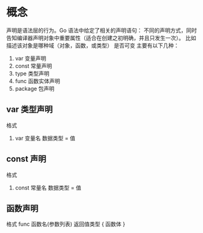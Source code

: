# 概念
声明是语法层的行为。Go 语法中给定了相关的声明语句：
不同的声明方式，同时告知编译器声明对象中重要属性（适合在创建之初明确，并且只发生一次）。
比如描述该对象是哪种域（对象，函数，或类型）
是否可变
主要有以下几种：
1. var    变量声明 
2. const  常量声明
3. type   类型声明
4. func   函数实体声明
5. package 包声明

## var 类型声明
格式
1. var 变量名 数据类型 = 值


## const 声明
格式
1. const 常量名 数据类型 = 值

## 函数声明
格式
func 函数名(参数列表) 返回值类型 { 函数体 }

